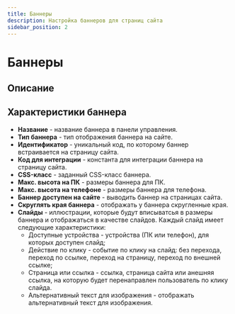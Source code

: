 ```yaml
---
title: Баннеры
description: Настройка баннеров для страниц сайта
sidebar_position: 2
---
```


# Баннеры
## Описание

## Характеристики баннера
* __Название__ - название баннера в панели управления.
* __Тип баннера__ - тип отображения баннера на сайте.
* __Идентификатор__ - уникальный код, по которому баннер встраивается на страницу сайта.
* __Код для интеграции__ - константа для интеграции баннера на страницу сайта.
* __CSS-класс__ - заданный CSS-класс баннера.
* __Макс. высота на ПК__ - размеры баннера для ПК.
* __Макс. высота на телефоне__ - размеры баннера для телефона.
* __Баннер доступен на сайте__ - выводить баннер на страницах сайта. 
* __Скруглять края баннера__ - отображать у баннера скругленные края.
* __Слайды__ - иллюстрации, которые будут вписыватсья в размеры баннера и отображаться в качестве слайдов. Каждый слайд имеет следующие характеристики:
    + Доступные устройства - устройства (ПК или телефон), для которых доступен слайд;
    + Действие по клику - событие по клику на слайд: без перехода, переход по ссылке, переход на страницу, переход по внешней ссылке;
    + Страница или ссылка - ссылка, страница сайта или анешняя ссылка, на которую будет перенаправлен пользователь по клику слайда.
    + Альтернативный текст для изображения - отображать альтернативный текст для изображения.